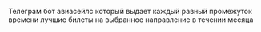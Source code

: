 Телеграм бот авиасейлс который выдает каждый равный промежуток времени лучшие билеты на выбранное направление в течении месяца
